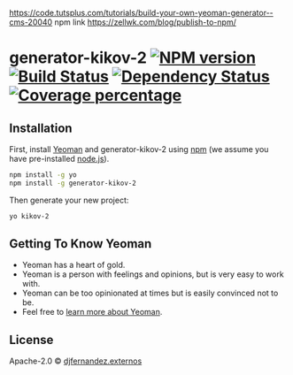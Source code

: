 https://code.tutsplus.com/tutorials/build-your-own-yeoman-generator--cms-20040
npm link
https://zellwk.com/blog/publish-to-npm/
# generator-kikov-2 [![NPM version][npm-image]][npm-url] [![Build Status][travis-image]][travis-url] [![Dependency Status][daviddm-image]][daviddm-url] [![Coverage percentage][coveralls-image]][coveralls-url]
> 

## Installation

First, install [Yeoman](http://yeoman.io) and generator-kikov-2 using [npm](https://www.npmjs.com/) (we assume you have pre-installed [node.js](https://nodejs.org/)).

```bash
npm install -g yo
npm install -g generator-kikov-2
```

Then generate your new project:

```bash
yo kikov-2
```

## Getting To Know Yeoman

 * Yeoman has a heart of gold.
 * Yeoman is a person with feelings and opinions, but is very easy to work with.
 * Yeoman can be too opinionated at times but is easily convinced not to be.
 * Feel free to [learn more about Yeoman](http://yeoman.io/).

## License

Apache-2.0 © [djfernandez.externos]()


[npm-image]: https://badge.fury.io/js/generator-kikov-2.svg
[npm-url]: https://npmjs.org/package/generator-kikov-2
[travis-image]: https://travis-ci.com//generator-kikov-2.svg?branch=master
[travis-url]: https://travis-ci.com//generator-kikov-2
[daviddm-image]: https://david-dm.org//generator-kikov-2.svg?theme=shields.io
[daviddm-url]: https://david-dm.org//generator-kikov-2
[coveralls-image]: https://coveralls.io/repos//generator-kikov-2/badge.svg
[coveralls-url]: https://coveralls.io/r//generator-kikov-2
